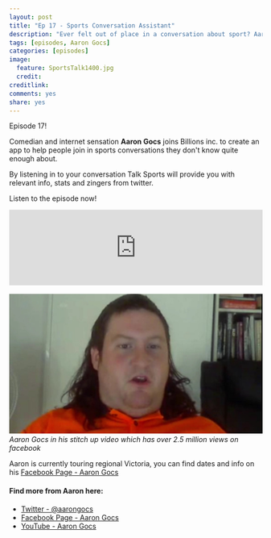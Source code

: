 ```yaml
---
layout: post
title: "Ep 17 - Sports Conversation Assistant"
description: "Ever felt out of place in a conversation about sport? Aaron Gocs and Simon have the answer. By monitoring your conversation Talk Sports will automatically supply you with stats, zingers and more."
tags: [episodes, Aaron Gocs]
categories: [episodes]
image:
  feature: SportsTalk1400.jpg
  credit: 
creditlink:
comments: yes
share: yes
---
```


Episode 17!

Comedian and internet sensation **Aaron Gocs** joins Billions inc. to create an app to help people join in sports conversations they don't know quite enough about.

By listening in to your conversation Talk Sports will provide you with relevant info, stats and zingers from twitter.

Listen to the episode now!

<iframe src="https://www.omnycontent.com/w/player/?orgId=f74cc2ac-5cea-4914-99d8-a67c008ca26e&programId=df7f3c35-9d13-4dc2-baa6-a67c008d8993&clipId=1fa71c0e-1e69-4462-8903-a6bc0064f1c2" width="100%" height="150px" frameborder="0"></iframe>

![picture of Aaron Gocs from stitch up video](/images/gocs.jpg)
*Aaron Gocs in his stitch up video which has over 2.5 million views on facebook*

Aaron is currently touring regional Victoria, you can find dates and info on his [Facebook Page - Aaron Gocs](https://www.facebook.com/AronGocs/)


#### Find more from Aaron here:

+ [Twitter - @aarongocs](https://twitter.com/AaronGocs)
+ [Facebook Page - Aaron Gocs](https://www.facebook.com/AronGocs/)
+ [YouTube - Aaron Gocs](https://www.youtube.com/channel/UCHDyN7DR9xukTxkSE7eUqsQ)
